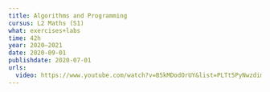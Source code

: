 ```yaml
---
title: Algorithms and Programming
cursus: L2 Maths (S1)
what: exercises+labs
time: 42h
year: 2020–2021
date: 2020-09-01
publishdate: 2020-07-01
urls:
  video: https://www.youtube.com/watch?v=B5kMDodOrUY&list=PLTt5PyNwzdimzZbFSoz1QHMOdo8hfhIgC
---
```

